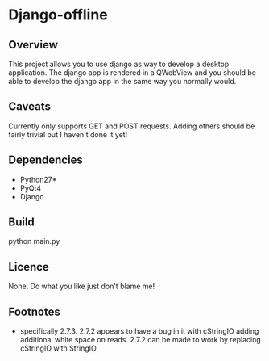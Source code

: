 Django-offline
==============

Overview
--------
This project allows you to use django as way to develop a desktop application.
The django app is rendered in a QWebView and you should be able to develop the django app in the same way you normally would.

Caveats
-------
Currently only supports GET and POST requests. Adding others should be fairly trivial but I haven't done it yet!

Dependencies
------------
- Python27* 
- PyQt4
- Django

Build
-----
python main.py

Licence
-----
None. Do what you like just don't blame me!

Footnotes
-----
* specifically 2.7.3. 2.7.2 appears to have a bug in it with cStringIO adding additional white space on reads. 2.7.2 can be made to work by replacing cStringIO with StringIO.